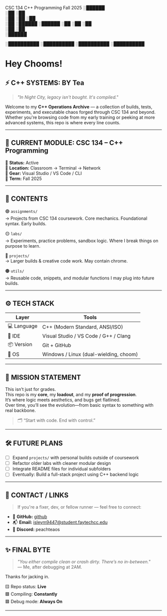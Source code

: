 CSC 134 C++ Programming Fall 2025
  ░██████                  
 ░██   ░██                 
░██          ░██     ░██   
░██        ░██████ ░██████ 
░██          ░██     ░██   
 ░██   ░██                 
  ░██████                  
                                                                         
                                                
░██████████ ░██████████ ░██████████ ░██████████ 
                                                
                                                
                                                
# Hey Chooms! #

## ⚡ C++ SYSTEMS: BY Tea  ##
> *"In Night City, legacy isn't bought. It's compiled."*

Welcome to my **C++ Operations Archive** — a collection of builds, tests, experiments, and executable chaos forged through CSC 134 and beyond.  
Whether you're browsing code from my early training or peeking at more advanced systems, this repo is where every line counts.

---

## 🧠 CURRENT MODULE: CSC 134 – C++ Programming  
📍 **Status:** Active  
📍 **Location:** Classroom → Terminal → Network  
📍 **Gear:** Visual Studio / VS Code / CLI  
📍 **Term:** Fall 2025  

---

## 🧩 CONTENTS

🟣 `assignments/`  
→ Projects from CSC 134 coursework. Core mechanics. Foundational syntax. Early builds.

🟡 `labs/`  
→ Experiments, practice problems, sandbox logic. Where I break things on purpose to learn.

🔵 `projects/`  
→ Larger builds & creative code work. May contain chrome.

🟠 `utils/`  
→ Reusable code, snippets, and modular functions I may plug into future builds.

---

## ⚙️ TECH STACK  

| Layer       | Tools                                 |
|-------------|----------------------------------------|
| 💻 Language | C++ (Modern Standard, ANSI/ISO)        |
| 🔧 IDE      | Visual Studio / VS Code / G++ / Clang  |
| 📦 Version  | Git + GitHub                           |
| 🔐 OS       | Windows / Linux (dual-wielding, choom) |

---

## 🚧 MISSION STATEMENT

This isn’t just for grades.  
This repo is my **core**, my **loadout**, and my **proof of progression**.  
It’s where logic meets aesthetics, and bugs get flatlined.  
Over time, you’ll see the evolution—from basic syntax to something with real backbone.

> 🗂️ “Start with code. End with control.”

---

## 🛠️ FUTURE PLANS

- [ ] Expand `projects/` with personal builds outside of coursework  
- [ ] Refactor older labs with cleaner modular design  
- [ ] Integrate README files for individual subfolders  
- [ ] Eventually: Build a full-stack project using C++ backend logic

---

## 📡 CONTACT / LINKS

> If you're a fixer, dev, or fellow runner — feel free to connect:

- 🔗 **GitHub:** [github](https://github.com/isleym9447)  
- 📬 **Email:** isleym9447@student.faytechcc.edu 
- 💬 **Discord:** peachteaos  

---

## ✨ FINAL BYTE

> *"You either compile clean or crash dirty. There’s no in-between."*  
> — Me, after debugging at 2AM.

Thanks for jacking in.

🟨 Repo status: **Live**  
🟩 Compiling: **Constantly**  
🟥 Debug mode: **Always On**

---